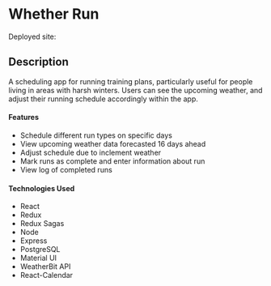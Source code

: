 # Whether Run
Deployed site:
## Description
A scheduling app for running training plans, particularly useful for people living in areas with harsh winters. Users can see the upcoming weather, and adjust their running schedule accordingly within the app.
#### Features
- Schedule different run types on specific days
- View upcoming weather data forecasted 16 days ahead
- Adjust schedule due to inclement weather
- Mark runs as complete and enter information about run
- View log of completed runs
#### Technologies Used
- React
- Redux
- Redux Sagas
- Node
- Express
- PostgreSQL
- Material UI
- WeatherBit API
- React-Calendar